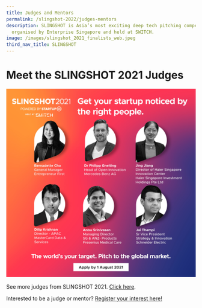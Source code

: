 ```yaml
---
title: Judges and Mentors
permalink: /slingshot-2022/judges-mentors
description: SLINGSHOT is Asia’s most exciting deep tech pitching competition
  organised by Enterprise Singapore and held at SWITCH.
image: /images/slingshot_2021_finalists_web.jpeg
third_nav_title: SLINGSHOT
---
```





# Meet the SLINGSHOT 2021 Judges
![SLINGSHOT 2021 Judges](/images/SLINGSHOT_2021-Social-Judges_1.jpg)

See more judges from SLINGSHOT 2021. [Click here](https://slingshot.agorize.com/en/challenges/2021-edition/pages/meet-the-judges?lang=en).

Interested to be a judge or mentor? [Register your interest here!](https://web.micepad.co/slingshot-2022-interest/registration?promoCode=ssinterest)